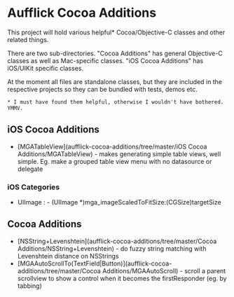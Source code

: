 Aufflick Cocoa Additions
========================

This project will hold various helpful* Cocoa/Objective-C classes and other related things.

There are two sub-directories. "Cocoa Additions" has general Objective-C classes as well as Mac-specific classes. "iOS Cocoa Additions" has iOS/UIKit specific classes.

At the moment all files are standalone classes, but they are included in the respective projects so they can be bundled with tests, demos etc.

    * I must have found them helpful, otherwise I wouldn't have bothered. YMMV.

iOS Cocoa Additions
-------------------

* [MGATableView](aufflick-cocoa-additions/tree/master/iOS Cocoa Additions/MGATableView) - makes generating simple table views, well simple. Eg. make a grouped table view menu with no datasource or delegate

### iOS Categories

* UIImage : - (UIImage *)mga_imageScaledToFitSize:(CGSize)targetSize

Cocoa Additions
---------------

* [NSString+Levenshtein](aufflick-cocoa-additions/tree/master/Cocoa Additions/NSString+Levenshtein) - do fuzzy string matching with Levenshtein distance on NSStrings
* [MGAAutoScrollTo(TextField|Button)](aufflick-cocoa-additions/tree/master/Cocoa Additions/MGAAutoScroll) - scroll a parent scrollview to show a control when it becomes the firstResponder (eg. by tabbing)
